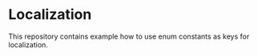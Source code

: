 # Localization

This repository contains example how to use enum constants as keys for localization.
